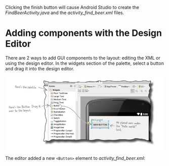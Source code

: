 Clicking the finish button will cause Android Studio to create the *FindBeerActivity.java* and the *activity_find_beer.xml* files. 

# Adding components with the Design Editor
There are 2 ways to add GUI components to the layout: editing the XML or using the design editor. In the widgets section of the palette, select a button and drag it into the design editor.

![](.guides/img/15button.png)

The editor added a new `<Button>` element to *activity_find_beer.xml*:
